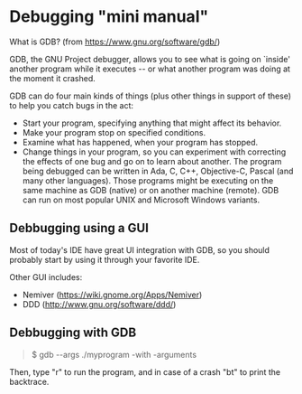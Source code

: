 Debugging "mini manual"
=======================

What is GDB? (from https://www.gnu.org/software/gdb/)

GDB, the GNU Project debugger, allows you to see what is going on `inside' another program while it executes -- or what another program was doing at the moment it crashed.

GDB can do four main kinds of things (plus other things in support of these) to help you catch bugs in the act:

- Start your program, specifying anything that might affect its behavior.
- Make your program stop on specified conditions.
- Examine what has happened, when your program has stopped.
- Change things in your program, so you can experiment with correcting the effects of one bug and go on to learn about another.
The program being debugged can be written in Ada, C, C++, Objective-C, Pascal (and many other languages). Those programs might be executing on the same machine as GDB (native) or on another machine (remote). GDB can run on most popular UNIX and Microsoft Windows variants.

Debbugging using a GUI
----------------------

Most of today's IDE have great UI integration with GDB, so you should probably start by using it through your favorite IDE.

Other GUI includes:
- Nemiver (https://wiki.gnome.org/Apps/Nemiver)
- DDD (http://www.gnu.org/software/ddd/)

Debbugging with GDB
-------------------

> $ gdb --args ./myprogram -with -arguments

Then, type "r" to run the program, and in case of a crash "bt" to print the backtrace.
